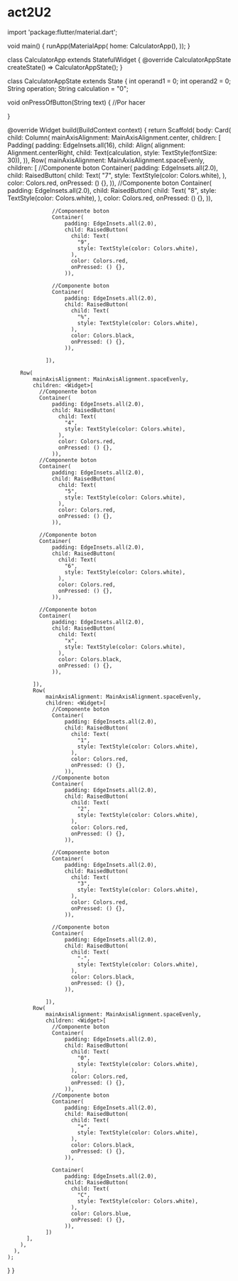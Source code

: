 # act2U2
import 'package:flutter/material.dart';

void main() {
  runApp(MaterialApp(
    home: CalculatorApp(),
  ));
}

class CalculatorApp extends StatefulWidget {
  @override
  CalculatorAppState createState() => CalculatorAppState();
}

class CalculatorAppState extends State<CalculatorApp> {
  int operand1 = 0;
  int operand2 = 0;
  String operation;
  String calculation = "0";

  void onPressOfButton(String text) {
    //Por hacer

  }

  @override
  Widget build(BuildContext context) {
    return Scaffold(
      body: Card(
        child: Column(
          mainAxisAlignment: MainAxisAlignment.center,
          children: <Widget>[
            Padding(
                padding: EdgeInsets.all(16),
                child: Align(
                  alignment: Alignment.centerRight,
                  child: Text(calculation, style: TextStyle(fontSize: 30)),
                )),
            Row(
                mainAxisAlignment: MainAxisAlignment.spaceEvenly,
                children: <Widget>[
                  //Componente boton
                  Container(
                      padding: EdgeInsets.all(2.0),
                      child: RaisedButton(
                        child: Text(
                          "7",
                          style: TextStyle(color: Colors.white),
                        ),
                        color: Colors.red,
                        onPressed: () {},
                      )),
                  //Componente boton
                  Container(
                      padding: EdgeInsets.all(2.0),
                      child: RaisedButton(
                        child: Text(
                          "8",
                          style: TextStyle(color: Colors.white),
                        ),
                        color: Colors.red,
                        onPressed: () {},
                      )),

                  //Componente boton
                  Container(
                      padding: EdgeInsets.all(2.0),
                      child: RaisedButton(
                        child: Text(
                          "9",
                          style: TextStyle(color: Colors.white),
                        ),
                        color: Colors.red,
                        onPressed: () {},
                      )),

                  //Componente boton
                  Container(
                      padding: EdgeInsets.all(2.0),
                      child: RaisedButton(
                        child: Text(
                          "%",
                          style: TextStyle(color: Colors.white),
                        ),
                        color: Colors.black,
                        onPressed: () {},
                      )),

                ]),

        Row(
            mainAxisAlignment: MainAxisAlignment.spaceEvenly,
            children: <Widget>[
              //Componente boton
              Container(
                  padding: EdgeInsets.all(2.0),
                  child: RaisedButton(
                    child: Text(
                      "4",
                      style: TextStyle(color: Colors.white),
                    ),
                    color: Colors.red,
                    onPressed: () {},
                  )),
              //Componente boton
              Container(
                  padding: EdgeInsets.all(2.0),
                  child: RaisedButton(
                    child: Text(
                      "5",
                      style: TextStyle(color: Colors.white),
                    ),
                    color: Colors.red,
                    onPressed: () {},
                  )),

              //Componente boton
              Container(
                  padding: EdgeInsets.all(2.0),
                  child: RaisedButton(
                    child: Text(
                      "6",
                      style: TextStyle(color: Colors.white),
                    ),
                    color: Colors.red,
                    onPressed: () {},
                  )),

              //Componente boton
              Container(
                  padding: EdgeInsets.all(2.0),
                  child: RaisedButton(
                    child: Text(
                      "x",
                      style: TextStyle(color: Colors.white),
                    ),
                    color: Colors.black,
                    onPressed: () {},
                  )),

            ]),
            Row(
                mainAxisAlignment: MainAxisAlignment.spaceEvenly,
                children: <Widget>[
                  //Componente boton
                  Container(
                      padding: EdgeInsets.all(2.0),
                      child: RaisedButton(
                        child: Text(
                          "1",
                          style: TextStyle(color: Colors.white),
                        ),
                        color: Colors.red,
                        onPressed: () {},
                      )),
                  //Componente boton
                  Container(
                      padding: EdgeInsets.all(2.0),
                      child: RaisedButton(
                        child: Text(
                          "2",
                          style: TextStyle(color: Colors.white),
                        ),
                        color: Colors.red,
                        onPressed: () {},
                      )),

                  //Componente boton
                  Container(
                      padding: EdgeInsets.all(2.0),
                      child: RaisedButton(
                        child: Text(
                          "3",
                          style: TextStyle(color: Colors.white),
                        ),
                        color: Colors.red,
                        onPressed: () {},
                      )),

                  //Componente boton
                  Container(
                      padding: EdgeInsets.all(2.0),
                      child: RaisedButton(
                        child: Text(
                          "-",
                          style: TextStyle(color: Colors.white),
                        ),
                        color: Colors.black,
                        onPressed: () {},
                      )),

                ]),
            Row(
                mainAxisAlignment: MainAxisAlignment.spaceEvenly,
                children: <Widget>[
                  //Componente boton
                  Container(
                      padding: EdgeInsets.all(2.0),
                      child: RaisedButton(
                        child: Text(
                          "0",
                          style: TextStyle(color: Colors.white),
                        ),
                        color: Colors.red,
                        onPressed: () {},
                      )),
                  //Componente boton
                  Container(
                      padding: EdgeInsets.all(2.0),
                      child: RaisedButton(
                        child: Text(
                          "+",
                          style: TextStyle(color: Colors.white),
                        ),
                        color: Colors.black,
                        onPressed: () {},
                      )),

                  Container(
                      padding: EdgeInsets.all(2.0),
                      child: RaisedButton(
                        child: Text(
                          "C",
                          style: TextStyle(color: Colors.white),
                        ),
                        color: Colors.blue,
                        onPressed: () {},
                      )),
                ])
          ],
        ),
      ),
    );
  }
}
